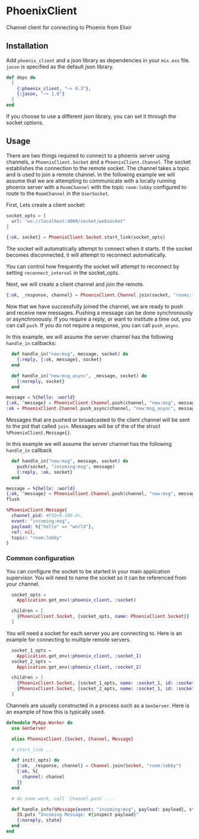 # PhoenixClient

Channel client for connecting to Phoenix from Elixir

## Installation

Add `phoenix_client` and a json library as dependencies in your `mix.exs` file.
`jason` is specified as the default json library.

```elixir
def deps do
  [
    {:phoenix_client, "~> 0.3"},
    {:jason, "~> 1.0"}
  ]
end
```

If you choose to use a different json library, you can set it through the
socket options.

## Usage

There are two things required to connect to a phoenix server using channels, a
`PhoenixClient.Socket` and a `PhoenixClient.Channel`. The socket establishes
the connection to the remote socket. The channel takes a topic and is used
to join a remote channel. In the following example we will assume that we are
attempting to communicate with a locally running phoenix server with a `RoomChannel`
with the topic `room:lobby` configured to route to the `RoomChannel`
in the `UserSocket`.

First, Lets create a client socket:

```elixir
socket_opts = [
  url: "ws://localhost:4000/socket/websocket"
]

{:ok, socket} = PhoenixClient.Socket.start_link(socket_opts)
```

The socket will automatically attempt to connect when it starts. If the socket
becomes disconnected, it will attempt to reconnect automatically.

You can control how frequently the socket will attempt to reconnect by setting
`reconnect_interval` in the socket_opts.

Next, we will create a client channel and join the remote.

```elixir
{:ok, _response, channel} = PhoenixClient.Channel.join(socket, "rooms:lobby")
```

Now that we have successfully joined the channel, we are ready to push and receive
new messages. Pushing a message can be done synchronously or asynchronously. If
you require a reply, or want to institute a time out, you can call `push`. If
you do not require a response, you can call `push_async`.

In this example, we will assume the server channel has the following `handle_in`
callbacks:

```elixir
  def handle_in("new:msg", message, socket) do
    {:reply, {:ok, message}, socket}
  end

  def handle_in("new:msg_async", _message, socket) do
    {:noreply, socket}
  end
```

```elixir
message = %{hello: :world}
{:ok, ^message} = PhoenixClient.Channel.push(channel, "new:msg", message)
:ok = PhoenixClient.Channel.push_async(channel, "new:msg_async", message)
```

Messages that are pushed or broadcasted to the client channel will be sent to the
pid that called `join`. Messages will be of the of the struct `%PhoenixClient.Message{}`.

In this example we will assume the server channel has the following `handle_in`
callback

```elixir
  def handle_in("new:msg", message, socket) do
    push(socket, "incoming:msg", message)
    {:reply, :ok, socket}
  end
```

```elixir
message = %{hello: :world}
{:ok, ^message} = PhoenixClient.Channel.push(channel, "new:msg", message)
flush

%PhoenixClient.Message{
  channel_pid: #PID<0.186.0>,
  event: "incoming:msg",
  payload: %{"hello" => "world"},
  ref: nil,
  topic: "room:lobby"
}
```

### Common configuration

You can configure the socket to be started in your main application supervisor.
You will need to name the socket so it can be referenced from your channel.

```elixir
  socket_opts =
    Application.get_env(:phoenix_client, :socket)

  children = [
    {PhoenixClient.Socket, {socket_opts, name: PhoenixClient.Socket}}
  ]
```

You will need a socket for each server you are connecting to. Here is an example
for connecting to multiple remote servers.

```elixir
  socket_1_opts =
    Application.get_env(:phoenix_client, :socket_1)
  socket_2_opts =
    Application.get_env(:phoenix_client, :socket_2)

  children = [
    {PhoenixClient.Socket, {socket_1_opts, name: :socket_1, id: :socket_id_1}},
    {PhoenixClient.Socket, {socket_2_opts, name: :socket_1, id: :socket_id_2}}
  ]
```

Channels are usually constructed in a process such as a `GenServer`. Here is an
example of how this is typically used.

```elixir
defmodule MyApp.Worker do
  use GenServer

  alias PhoenixClient.{Socket, Channel, Message}

  # start_link ...

  def init(_opts) do
    {:ok, _response, channel} = Channel.join(Socket, "room:lobby")
    {:ok, %{
      channel: channel
    }}
  end

  # do some work, call `Channel.push` ...

  def handle_info(%Message{event: "incoming:msg", payload: payload}, state) do
    IO.puts "Incoming Message: #{inspect payload}"
    {:noreply, state}
  end
end
```
